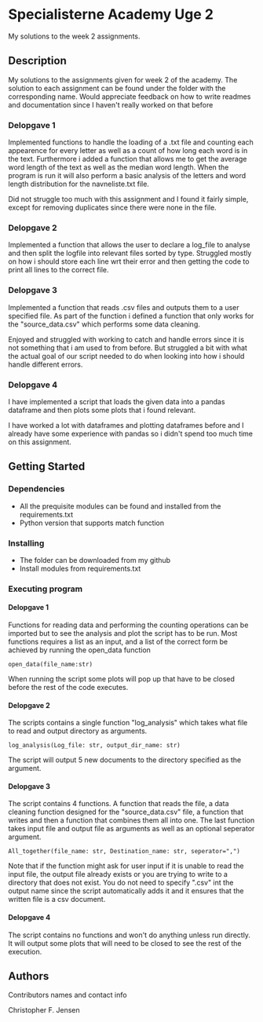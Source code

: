 # Specialisterne Academy Uge 2

My solutions to the week 2 assignments.

## Description
My solutions to the assignments given for week 2 of the academy. The solution to each assignment can be found under the folder with the corresponding name.
Would appreciate feedback on how to write readmes and documentation since I haven't really worked on that before

### Delopgave 1
Implemented functions to handle the loading of a .txt file and counting each appearence for every letter as well as a count of how long each word is in the text.
Furthermore i added a function that allows me to get the average word length of the text as well as the median word length.
When the program is run it will also perform a basic analysis of the letters and word length distribution for the navneliste.txt file.

Did not struggle too much with this assignment and I found it fairly simple, except for removing duplicates since there were none in the file.
### Delopgave 2
Implemented a function that allows the user to declare a log_file to analyse and then split the logfile into relevant files sorted by type.
Struggled mostly on how i should store each line wrt their error and then getting the code to print all lines to the correct file.
### Delopgave 3
Implemented a function that reads .csv files and outputs them to a user specified file. As part of the function i defined a function that only works for the "source_data.csv" which performs some data cleaning.

Enjoyed and struggled with working to catch and handle errors since it is not something that i am used to from before. But struggled a bit with what the actual goal of our script needed to do when looking into how i should handle different errors.

### Delopgave 4
I have implemented a script that loads the given data into a pandas dataframe and then plots some plots that i found relevant.

I have worked a lot with dataframes and plotting dataframes before and I already have some experience with pandas so i didn't spend too much time on this assignment.

## Getting Started

### Dependencies

* All the prequisite modules can be found and installed from the requirements.txt
* Python version that supports match function

### Installing

* The folder can be downloaded from my github
* Install modules from requirements.txt

### Executing program

#### Delopgave 1
Functions for reading data and performing the counting operations can be imported but to see the analysis and plot the script has to be run.
Most functions requires a list as an input, and a list of the correct form be achieved by running the open_data function
```
open_data(file_name:str)
```
When running the script some plots will pop up that have to be closed before the rest of the code executes.

#### Delopgave 2
The scripts contains a single function "log_analysis" which takes what file to read and output directory as arguments.
```
log_analysis(Log_file: str, output_dir_name: str)
```
The script will output 5 new documents to the directory specified as the argument.

#### Delopgave 3
The script contains 4 functions. A function that reads the file, a data cleaning function designed for the "source_data.csv" file, a function that writes and then a function that combines them all into one. The last function takes input file and output file as arguments as well as an optional seperator argument.
```
All_together(file_name: str, Destination_name: str, seperator=",")
```
Note that if the function might ask for user input if it is unable to read the input file, the output file already exists or you are trying to write to a directory that does not exist.
You do not need to specify ".csv" int the output name since the script automatically adds it and it ensures that the written file is a csv document.

#### Delopgave 4
The script contains no functions and won't do anything unless run directly. It will output some plots that will need to be closed to see the rest of the execution.

## Authors

Contributors names and contact info

Christopher F. Jensen
